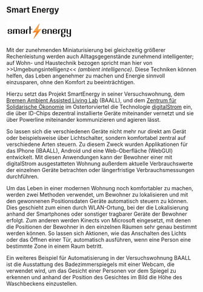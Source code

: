 ## Smart Energy

<p class="logo"><img src="assets/img/smart-energy.png" /></p>

Mit der zunehmenden Miniaturisierung bei gleichzeitig größerer Rechenleistung werden auch Alltagsgegenstände zunehmend intelligenter; auf Wohn- und Haustechnik bezogen spricht man hier von >>Umgebungsintelligenz<< *(ambient intelligence)*. Diese Techniken können helfen, das Leben angenehmer zu machen und Energie sinnvoll einzusparen, ohne den Komfort zu beeinträchtigen.

Hierzu setzt das Projekt SmartEnergy in seiner Versuchswohnung, dem [Bremen Ambient Assisted Living Lab](http://www.baall.net/) (BAALL), und dem [Zentrum für Solidarische Ökonomie](http://www.solidarische-oekonomie-bremen.de/) im Ostertorviertel die Technologie [digitalStrom](http://digitalstrom.org/) ein, die über ID-Chips dezentral installierte Geräte miteinander vernetzt und sie über Powerline miteinander kommunizieren und agieren lässt.

So lassen sich die verschiedenen Geräte nicht mehr nur direkt am Gerät oder beispielsweise über Lichtschalter, sondern komfortabel zentral auf verschiedene Arten steuern. Zu diesem Zweck wurden Applikationen für das IPhone (IBAALL), Android und eine Web-Oberfläche (WebGUI) entwickelt. Mit diesen Anwendungen kann der Bewohner einer mit digitalStrom ausgestatteten Wohnung außerdem aktuelle Verbrauchswerte der einzelnen Geräte betrachten oder längerfristige Verbrauchsmessungen durchführen.

Um das Leben in einer modernen Wohnung noch komfortabler zu machen, werden zwei Methoden verwendet, um Bewohner zu lokalisieren und mit den gewonnenen Positionsdaten Geräte automatisch steuern zu können. Dies geschieht zum einen durch WLAN-Ortung, bei der die Lokalisierung anhand der Smartphones oder sonstiger tragbarer Geräte der Bewohner erfolgt. Zum anderen werden Kinects von Microsoft eingesetzt, mit denen die Positionen der Bewohner in den einzelnen Räumen sehr genau bestimmt werden können. So lassen sich Aktionen, wie das Anschalten des Lichts oder das Öffnen einer Tür, automatisch ausführen, wenn eine Person eine bestimmte Zone in einem Raum betritt.

Ein weiteres Beispiel für Automatisierung in der Versuchswohnung BAALL ist die Ausstattung des Badezimmerspiegels mit einer Webcam, die verwendet wird, um das Gesicht einer Personen vor dem Spiegel zu erkennen und anhand der Position des Gesichtes im Bild die Höhe des Waschbeckens einzustellen.
